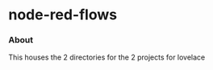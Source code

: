 node-red-flows
==============

### About

This houses the 2 directories for the 2 projects for lovelace
